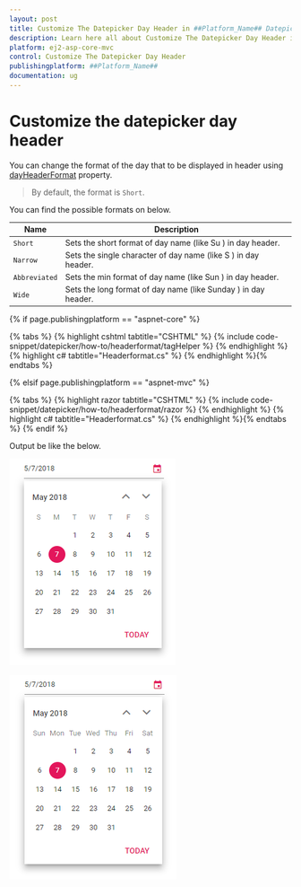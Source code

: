 ```yaml
---
layout: post
title: Customize The Datepicker Day Header in ##Platform_Name## Datepicker Component
description: Learn here all about Customize The Datepicker Day Header in Syncfusion ##Platform_Name## Datepicker component of Syncfusion Essential JS 2 and more.
platform: ej2-asp-core-mvc
control: Customize The Datepicker Day Header
publishingplatform: ##Platform_Name##
documentation: ug
---
```



# Customize the datepicker day header

You can change the format of the day that to be displayed in header using [dayHeaderFormat](https://help.syncfusion.com/cr/aspnetcore-js2/Syncfusion.EJ2.Calendars.DatePicker.html#Syncfusion_EJ2_Calendars_DatePicker_DayHeaderFormat) property.

> By default, the format is `Short`.

You can find the possible formats on below.

| **Name** | **Description** |
|------|---------------------|
| `Short` | Sets the short format of day name (like Su ) in day header. |
| `Narrow` | Sets the single character of day name (like S ) in day header. |
| `Abbreviated` | Sets the min format of day name (like Sun ) in day header. |
| `Wide` | Sets the long format of day name (like Sunday ) in day header. |

{% if page.publishingplatform == "aspnet-core" %}

{% tabs %}
{% highlight cshtml tabtitle="CSHTML" %}
{% include code-snippet/datepicker/how-to/headerformat/tagHelper %}
{% endhighlight %}
{% highlight c# tabtitle="Headerformat.cs" %}
{% endhighlight %}{% endtabs %}

{% elsif page.publishingplatform == "aspnet-mvc" %}

{% tabs %}
{% highlight razor tabtitle="CSHTML" %}
{% include code-snippet/datepicker/how-to/headerformat/razor %}
{% endhighlight %}
{% highlight c# tabtitle="Headerformat.cs" %}
{% endhighlight %}{% endtabs %}
{% endif %}



Output be like the below.

![datepicker](../images/narrow.png)

![datepicker](../images/abbreviated.png)